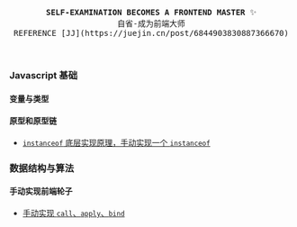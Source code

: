 <br />
<p align="center">
  <samp>
    <strong>SELF-EXAMINATION BECOMES A FRONTEND MASTER</strong> ✨ 
    <br />
    自省-成为前端大师
  </samp>
  
  <br />
  
  <samp>
    REFERENCE [JJ](https://juejin.cn/post/6844903830887366670)
  </samp>
</p>
<br />

### Javascript 基础

#### 变量与类型

#### 原型和原型链

- [`instanceof` 底层实现原理，手动实现一个 `instanceof`](/Javascript%20%E5%9F%BA%E7%A1%80/%E5%8E%9F%E5%9E%8B%E5%92%8C%E5%8E%9F%E5%9E%8B%E9%93%BE/instanceof.md)

### 数据结构与算法

#### 手动实现前端轮子

- [手动实现 `call`、`apply`、`bind`](/%E6%95%B0%E6%8D%AE%E7%BB%93%E6%9E%84%E4%B8%8E%E7%AE%97%E6%B3%95/%E6%89%8B%E5%8A%A8%E5%AE%9E%E7%8E%B0%E5%89%8D%E7%AB%AF%E8%BD%AE%E5%AD%90/call-apply-bind.md)